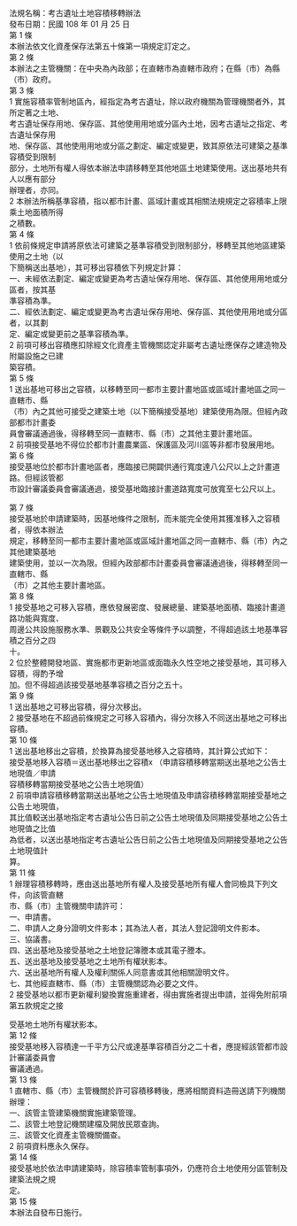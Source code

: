 法規名稱：考古遺址土地容積移轉辦法  
發布日期：民國 108 年 01 月 25 日  
第 1 條  
本辦法依文化資產保存法第五十條第一項規定訂定之。  
第 2 條  
本辦法之主管機關：在中央為內政部；在直轄市為直轄市政府；在縣（市）為縣（市）政府。  
第 3 條  
1 實施容積率管制地區內，經指定為考古遺址，除以政府機關為管理機關者外，其所定著之土地、  
考古遺址保存用地、保存區、其他使用用地或分區內土地，因考古遺址之指定、考古遺址保存用  
地、保存區、其他使用用地或分區之劃定、編定或變更，致其原依法可建築之基準容積受到限制  
部分，土地所有權人得依本辦法申請移轉至其他地區土地建築使用。送出基地共有人以應有部分  
辦理者，亦同。  
2 本辦法所稱基準容積，指以都市計畫、區域計畫或其相關法規規定之容積率上限乘土地面積所得  
之積數。  
第 4 條  
1 依前條規定申請將原依法可建築之基準容積受到限制部分，移轉至其他地區建築使用之土地（以  
下簡稱送出基地），其可移出容積依下列規定計算：  
一、未經依法劃定、編定或變更為考古遺址保存用地、保存區、其他使用用地或分區者，按其基  
準容積為準。  
二、經依法劃定、編定或變更為考古遺址保存用地、保存區、其他使用用地或分區者，以其劃  
定、編定或變更前之基準容積為準。  
2 前項可移出容積應扣除經文化資產主管機關認定非屬考古遺址應保存之建造物及附屬設施之已建  
築容積。  
第 5 條  
1 送出基地可移出之容積，以移轉至同一都市主要計畫地區或區域計畫地區之同一直轄市、縣  
（市）內之其他可接受之建築土地（以下簡稱接受基地）建築使用為限。但經內政部都市計畫委  
員會審議通過後，得移轉至同一直轄市、縣（市）之其他主要計畫地區。  
2 前項接受基地不得位於都市計畫農業區、保護區及河川區等非都市發展用地。  
第 6 條  
接受基地位於都市計畫地區者，應臨接已開闢供通行寬度達八公尺以上之計畫道路。但經該管都  
市設計審議委員會審議通過，接受基地臨接計畫道路寬度可放寬至七公尺以上。  


第 7 條  
接受基地於申請建築時，因基地條件之限制，而未能完全使用其獲准移入之容積者，得依本辦法  
規定，移轉至同一都市主要計畫地區或區域計畫地區之同一直轄市、縣（市）內之其他建築基地  
建築使用，並以一次為限。但經內政部都市計畫委員會審議通過後，得移轉至同一直轄市、縣  
（市）之其他主要計畫地區。  
第 8 條  
1 接受基地之可移入容積，應依發展密度、發展總量、建築基地面積、臨接計畫道路功能與寬度、  
周邊公共設施服務水準、景觀及公共安全等條件予以調整，不得超過該土地基準容積之百分之四  
十。  
2 位於整體開發地區、實施都市更新地區或面臨永久性空地之接受基地，其可移入容積，得酌予增  
加。但不得超過該接受基地基準容積之百分之五十。  
第 9 條  
1 送出基地之可移出容積，得分次移出。  
2 接受基地在不超過前條規定之可移入容積內，得分次移入不同送出基地之可移出容積。  
第 10 條  
1 送出基地移出之容積，於換算為接受基地移入之容積時，其計算公式如下：  
接受基地移入容積＝送出基地移出之容積x （申請容積移轉當期送出基地之公告土地現值／申請  
容積移轉當期接受基地之公告土地現值）  
2 前項申請容積移轉當期送出基地之公告土地現值及申請容積移轉當期接受基地之公告土地現值，  
其比值較送出基地指定考古遺址公告日前之公告土地現值及同期接受基地之公告土地現值之比值  
為低者，以送出基地指定考古遺址公告日前之公告土地現值及同期接受基地之公告土地現值計  
算。  
第 11 條  
1 辦理容積移轉時，應由送出基地所有權人及接受基地所有權人會同檢具下列文件，向該管直轄  
市、縣（市）主管機關申請許可：  
一、申請書。  
二、申請人之身分證明文件影本；其為法人者，其法人登記證明文件影本。  
三、協議書。  
四、送出基地及接受基地之土地登記簿謄本或其電子謄本。  
五、送出基地及接受基地之土地所有權狀影本。  
六、送出基地所有權人及權利關係人同意書或其他相關證明文件。  
七、其他經直轄市、縣（市）主管機關認為必要之文件。  
2 接受基地以都市更新權利變換實施重建者，得由實施者提出申請，並得免附前項第五款規定之接  


受基地土地所有權狀影本。  
第 12 條  
接受基地移入容積達一千平方公尺或達基準容積百分之二十者，應提經該管都市設計審議委員會  
審議通過。  
第 13 條  
1 直轄市、縣（市）主管機關於許可容積移轉後，應將相關資料造冊送請下列機關辦理：  
一、該管主管建築機關實施建築管理。  
二、該管土地登記機關建檔及開放民眾查詢。  
三、該管文化資產主管機關備查。  
2 前項資料應永久保存。  
第 14 條  
接受基地於依法申請建築時，除容積率管制事項外，仍應符合土地使用分區管制及建築法規之規  
定。  
第 15 條  
本辦法自發布日施行。  


